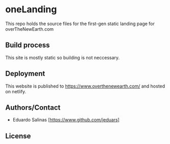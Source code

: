 # oneLanding

This repo holds the source files for  the  first-gen static landing page for overTheNewEarth.com 

## Build process
This site is mostly static so building is not neccessary.

## Deployment
This website is published to https://www.overthenewearth.com/ and hosted on netlify.

## Authors/Contact
  - Eduardo Salinas [https://www.github.com/jeduars]

## License


